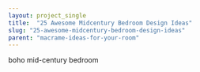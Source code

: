 ```yaml
---
layout: project_single
title:  "25 Awesome Midcentury Bedroom Design Ideas"
slug: "25-awesome-midcentury-bedroom-design-ideas"
parent: "macrame-ideas-for-your-room"
---
```

boho mid-century bedroom